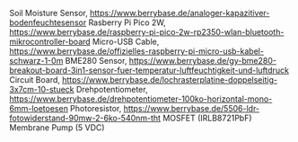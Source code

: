Soil Moisture Sensor, https://www.berrybase.de/analoger-kapazitiver-bodenfeuchtesensor
Rasberry Pi Pico 2W, https://www.berrybase.de/raspberry-pi-pico-2w-rp2350-wlan-bluetooth-mikrocontroller-board
Micro-USB Cable, https://www.berrybase.de/offizielles-raspberry-pi-micro-usb-kabel-schwarz-1-0m
BME280 Sensor, https://www.berrybase.de/gy-bme280-breakout-board-3in1-sensor-fuer-temperatur-luftfeuchtigkeit-und-luftdruck
Circuit Board, https://www.berrybase.de/lochrasterplatine-doppelseitig-3x7cm-10-stueck
Drehpotentiometer, https://www.berrybase.de/drehpotentiometer-100ko-horizontal-mono-6mm-loetoesen
Photoresistor, https://www.berrybase.de/5506-ldr-fotowiderstand-90mw-2-6ko-540nm-tht
MOSFET (IRLB8721PbF)
Membrane Pump (5 VDC)

